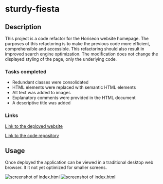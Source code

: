 # sturdy-fiesta

## Description

This project is a code refactor for the Horiseon website homepage.   The purposes of this refactoring is to make the previous code more efficient, comprehensible and accessible.  This refactoring should also result in improved search engine optimization. The modification does not change the displayed styling of the page, only the underlying code.

### Tasks completed
* Redundant classes were consolidated
* HTML elements were replaced with semantic HTML elements
* Alt text was added to images
* Explanatory comments were provided in the HTML document
* A descriptive title was added

### Links

[Link to the deployed website](https://pkriengsiri.github.io/horiseon-code-refactor/)

[Link to the code repository](https://github.com/gkigongo/sturdy-fiesta)


## Usage

Once deployed the application can be viewed in a traditional desktop web browser.  It it not yet optimized for smaller screens.

![screenshot of index.html](./assets/images/horiseon1.png)
![screenshot of index.html](./assets/images/horiseon2.png)